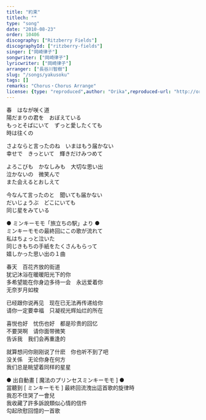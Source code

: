 ```yaml
---
title: "約束"
titlech: ""
type: "song"
date: "2010-08-23"
order: 10406
discography: ["Ritzberry Fields"]
discographyId: ["ritzberry-fields"]
singer: ["岡崎律子"]
songwriter: ["岡崎律子"]
lyricwriter: ["岡崎律子"]
arranger: ["長谷川智樹"]
slug: "/songs/yakusoku"
tags: []
remarks: "Chorus・Chorus Arrange"
license: {type: "reproduced",author: "Orika",reproduced-url: "http://orikamushi.myweb.hinet.net/",reproduced-website: "織歌蟲網站"}
---
```


春　はなが咲く道   
陽だまりの君を　おぼえている   
もっとそばにいて　ずっと愛したくても   
時は往くの   
  
さよならと言ったのね　いまはもう届かない   
幸せで　きっといて　輝きだけみつめて   
  
よろこびも　かなしみも　大切な思い出   
泣かないの　微笑んで   
また会えるとおしえて   
  
今なんて言ったのと　聞いても届かない   
だいじょうぶ　どこにいても   
同じ星をみている  

  
  

  
● ミンキーモモ「旅立ちの駅」より ●  
ミンキーモモの最終回にこの歌が流れて  
私はちょっと泣いた  
同じきもちの手紙をたくさんもらって  
嬉しかった思い出の１曲  

<!-- 翻译 -->

春天　百花齐放的街道   
犹记沐浴在暖暖阳光下的你   
多希望能在你身边多待一会　永远爱着你   
无奈岁月如梭   
  
已经跟你说再见　现在已无法再传递给你   
请你一定要幸福　只凝视光辉灿烂的所在   
  
喜悦也好　忧伤也好　都是珍贵的回忆   
不要哭啊　请你面带微笑   
告诉我　我们会再重逢的   
  
就算想问你刚刚说了什麽　你也听不到了吧   
没关係　无论你身在何方   
我们总是眺望着同样的星星  

  
  

  
● 出自動畫 [ 魔法のプリンセスミンキーモモ \] ●  
當聽到 \[ ミンキーモモ \] 最終回流洩出這首歌的旋律時  
我忍不住哭了一會兒  
我收藏了許多訴說類似心情的信件  
勾起欣慰回憶的一首歌
